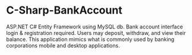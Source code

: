 # C-Sharp-BankAccount
ASP.NET C# Entity Framework using MySQL db. Bank account interface login &amp; registration required. Users may deposit, withdraw, and view their balance. This application mimics what is commonly used by banking corporations mobile and desktop applications.
